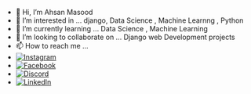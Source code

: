 - 👋 Hi, I’m Ahsan Masood
- 👀 I’m interested in ... django, Data Science , Machine Learnng , Python
- 🌱 I’m currently learning ... Data Science , Machine Learning
- 💞️ I’m looking to collaborate on ... Django web Development projects
- 📫 How to reach me ... 
- [![Instagram](https://img.shields.io/badge/Instagram-%23E4405F.svg?&style=for-the-badge&logo=Instagram&logoColor=white)](https://instagram.com/asho.ahxan?igshid=MzMyNGUyNmU2YQ==)
- [![Facebook](https://img.shields.io/badge/Facebook-%231877F2.svg?&style=for-the-badge&logo=Facebook&logoColor=white)](https://facebook.com/ahxan.asho12)
- [![Discord](https://img.shields.io/badge/Discord-%237289DA.svg?&style=for-the-badge&logo=Discord&logoColor=white)](https://discordapp.com/users/1131112861037498429)
- [![LinkedIn](https://img.shields.io/badge/LinkedIn-%230077B5.svg?&style=for-the-badge&logo=LinkedIn&logoColor=white)](https://www.linkedin.com/in/ahsan-masood-6a4957226?utm_source=share&utm_campaign=share_via&utm_content=profile&utm_medium=android_app)
